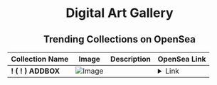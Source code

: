 <div align="center">

# Digital Art Gallery

## Trending Collections on OpenSea

| Collection Name                       | Image                                                                                     | Description                       | OpenSea Link                                                                                          |
|---------------------------------------|-------------------------------------------------------------------------------------------|-----------------------------------|--------------------------------------------------------------------------------------------------------|
| **! ( ! ) ADDBOX** | ![Image](https://i.seadn.io/s/raw/files/c2ee7039b64af97168e295d90abc0169.png?w=500&auto=format?w=200&auto=format) |  | <details><summary>Link</summary>[! ( ! ) ADDBOX](https://opensea.io/collection/addbox-1241)</details> |

</div>